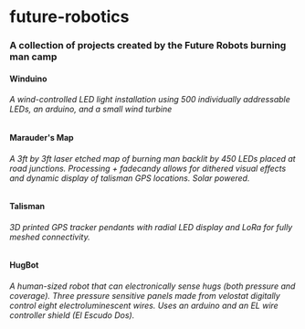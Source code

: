 # future-robotics
### A collection of projects created by the Future Robots burning man camp 


#### Winduino
###### A wind-controlled LED light installation using 500 individually addressable LEDs, an arduino, and a small wind turbine


#### Marauder's Map
###### A 3ft by 3ft laser etched map of burning man backlit by 450 LEDs placed at road junctions. Processing + fadecandy allows for dithered visual effects and dynamic display of talisman GPS locations. Solar powered.


#### Talisman
###### 3D printed GPS tracker pendants with radial LED display and LoRa for fully meshed connectivity. 


#### HugBot
###### A human-sized robot that can electronically sense hugs (both pressure and coverage). Three pressure sensitive panels made from velostat digitally control eight electroluminescent wires. Uses an arduino and an EL wire controller shield (El Escudo Dos).

